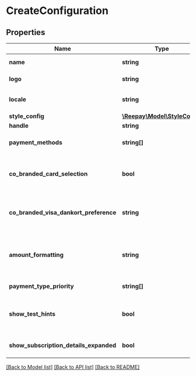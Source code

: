 # CreateConfiguration

## Properties
Name | Type | Description | Notes
------------ | ------------- | ------------- | -------------
**name** | **string** | Descriptive name for configuration | [optional] 
**logo** | **string** | Logo url. Must be hosted on a *.reepay.com domain. | [optional] 
**locale** | **string** | Locale to use if not provided when creating session. Defaults to account locale. | [optional] 
**style_config** | [**\Reepay\Model\StyleConfig**](StyleConfig.md) |  | [optional] 
**handle** | **string** |  | 
**payment_methods** | **string[]** | Optional lists of payment methods to use for sessions with this configuration | [optional] 
**co_branded_card_selection** | **bool** | Option to control if the cardholder should be able to choose which part of a co-branded card to use. Defaults to false. | [optional] 
**co_branded_visa_dankort_preference** | **string** | Default selected part of a co-branded Visa-Dankort if &#x60;co_branded_card_selection&#x60; enabled and cardholder makes no specific selection. | [optional] 
**amount_formatting** | **string** | How to format amount and currency: &#x60;currency_code&#x60; - with currency code, e.g. 100 USD (default), or &#x60;currency_symbol&#x60; - with symbol, e.g. $100 | [optional] 
**payment_type_priority** | **string[]** | List of payment types giving the order in the checkout | [optional] 
**show_test_hints** | **bool** | For test accounts, use this setting to control if info boxes with hints on how to perform testing should be shown in Checkout. | [optional] 
**show_subscription_details_expanded** | **bool** | A property, which shows if subscription details should be expanded in Checkout. | [optional] 

[[Back to Model list]](../../README.md#documentation-for-models) [[Back to API list]](../../README.md#documentation-for-api-endpoints) [[Back to README]](../../README.md)

